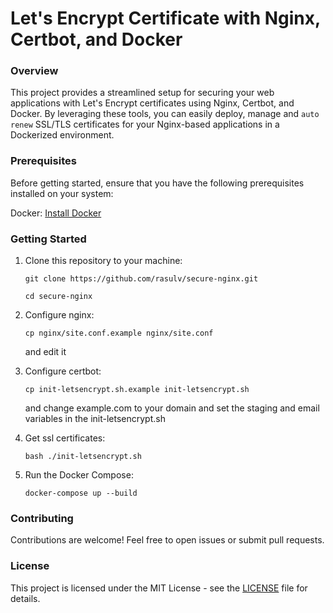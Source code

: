 # Let's Encrypt Certificate with Nginx, Certbot, and Docker
### Overview
This project provides a streamlined setup for securing your web applications with Let's Encrypt certificates using Nginx, Certbot, and Docker. By leveraging these tools, you can easily deploy, manage and `auto renew` SSL/TLS certificates for your Nginx-based applications in a Dockerized environment.

### Prerequisites
Before getting started, ensure that you have the following prerequisites installed on your system:

Docker: [Install Docker](https://docs.docker.com/engine/install/)

### Getting Started
1. Clone this repository to your machine:

   ```
   git clone https://github.com/rasulv/secure-nginx.git
   ```
   ```
   cd secure-nginx
   ```
2. Configure nginx:
    ```
    cp nginx/site.conf.example nginx/site.conf
    ```
    and edit it

3. Configure certbot:
    ```
    cp init-letsencrypt.sh.example init-letsencrypt.sh
    ```
    and change example.com to your domain and set the staging and email variables in the init-letsencrypt.sh

4. Get ssl certificates:
   ```
   bash ./init-letsencrypt.sh
   ```
5. Run the Docker Compose:
    ```
    docker-compose up --build
    ```

### Contributing
Contributions are welcome! Feel free to open issues or submit pull requests.


### License
This project is licensed under the MIT License - see the [LICENSE](https://github.com/rasulv/secure-nginx?tab=MIT-1-ov-file) file for details.